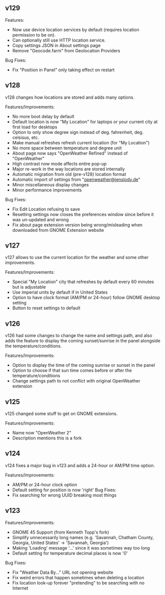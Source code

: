 ## v129

Features:
- Now use device location services by default (requires location permission to be on).
- Can optionally still use HTTP location service.
- Copy settings JSON in About settings page
- Remove "Geocode.farm" from Geolocation Providers

Bug Fixes:
- Fix "Position in Panel" only taking effect on restart

## v128

v128 changes how locations are stored and adds many options.

Features/Improvements:
- No more boot delay by default
- Default location is now "My Location" for laptops or your current city at first load for desktops
- Option to only show degree sign instead of deg. fahrenheit, deg. celsisus, etc.
- Make manual refreshes refresh current location (for "My Location")
- No more space between temperature and degree unit
- About page now says "OpenWeather Refined" instead of "OpenWeather"
- High contrast now mode affects entire pop-up
- Major re-work in the way locations are stored internally
- Automatic migration from old (pre-v128) location format
- Automatic import of settings from "openweather@jenslody.de"
- Minor miscellaneous display changes
- Minor performance improvements

Bug Fixes:
- Fix Edit Location refusing to save
- Resetting settings now closes the preferences window since before it was un-updated and wrong
- Fix about page extension version being wrong/misleading when downloaded from GNOME Extension website

## v127

v127 allows to use the current location for the weather and some other improvements.

Features/Improvements:
- Special "My Location" city that refreshes by default every 60 minutes but is adjustable
- Use imperial units by default if in United States
- Option to have clock format (AM/PM or 24-hour) follow GNOME desktop setting
- Button to reset settings to default

## v126

v126 had some changes to change the name and settings path, and also adds the
feature to display the coming sunset/sunrise in the panel alongside
the temperature/conditions.

Features/Improvements:
- Option to display the time of the coming sunrise or sunset in the panel
- Option to choose if that sun time comes before or after the temperature/conditions
- Change settings path to not conflict with original OpenWeather extension

## v125

v125 changed some stuff to get on GNOME extensions.

Features/Improvements:
- Name now "OpenWeather 2"
- Description mentions this is a fork

## v124

v124 fixes a major bug in v123 and adds a 24-hour or AM/PM time option.

Features/Improvements:
- AM/PM or 24-hour clock option
- Default setting for position is now 'right'
Bug Fixes:
- Fix searching for wrong UUID breaking most things

## v123

Features/Improvements:
- GNOME 45 Support (from Kenneth Topp's fork)
- Simplify unnecessarily long names (e.g. 'Savannah, Chatham County, Georgia, United States' -> 'Savannah, Georgia')
- Making 'Loading' message '...' since it was sometimes way too long
- Default setting for temperature decimal places is now '0'

Bug Fixes:
- Fix "Weather Data By..." URL not opening website
- Fix weird errors that happen sometimes when deleting a location
- Fix location look-up forever "pretending" to be searching with no Internet

